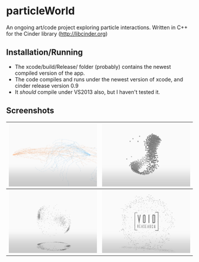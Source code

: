 # particleWorld
An ongoing art/code project exploring particle interactions. Written in C++ for the Cinder library (http://libcinder.org)

## Installation/Running
* The xcode/build/Release/ folder (probably) contains the newest compiled version of the app.
* The code compiles and runs under the newest version of xcode, and cinder release version 0.9
* It *should* compile under VS2013 also, but I haven't tested it.

## Screenshots


![BlueOrange](/screenshots/BlueOrange.png?raw=true) | ![BlueOrange](/screenshots/Flock.png?raw=true)
------------ | -------------
![BlueOrange](/screenshots/Shadows.png?raw=true) | ![BlueOrange](/screenshots/VoidResearch.png?raw=true)
